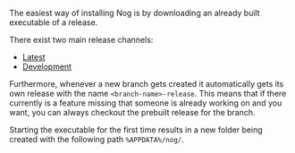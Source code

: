 The easiest way of installing Nog is by downloading an already built executable of a release.

There exist two main release channels:

* [Latest](https://github.com/TimUntersberger/nog/releases/latest)
* [Development](https://github.com/TimUntersberger/nog/releases/tag/development-release)

Furthermore, whenever a new branch gets created it automatically gets its own release with the name `<branch-name>-release`. This means that if there currently is a feature missing that someone is already working on and you want, you can always checkout the prebuilt release for the branch.

Starting the executable for the first time results in a new folder being created with the following path `%APPDATA%/nog/`. 